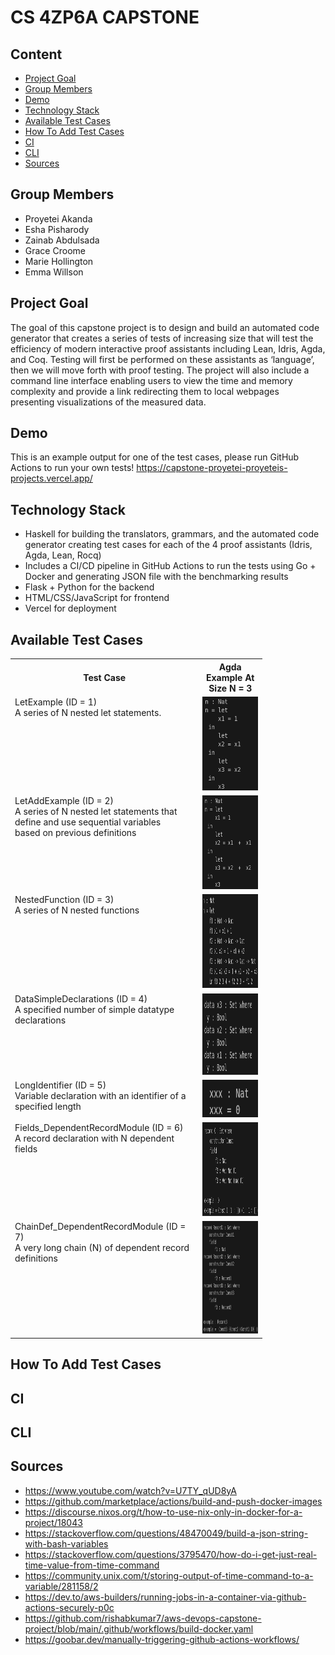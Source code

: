 # CS 4ZP6A CAPSTONE

## Content
- [Project Goal](#ssProjectGoal) 
- [Group Members](#ssGroupMembers) 
- [Demo](#ssDemo) 
- [Technology Stack](#ssTechnologyStack)
- [Available Test Cases](#ssAvailableCases)
- [How To Add Test Cases](#ssAddCases)
- [CI](#ssCI)
- [CLI](#ssCLI)
- [Sources](#ssSources)

## Group Members <a id='ssGroupMembers'></a>
- Proyetei Akanda
- Esha Pisharody
- Zainab Abdulsada
- Grace Croome
- Marie Hollington
- Emma Willson


## Project Goal <a id='ssPojectGoal'></a>
The goal of this capstone project is to design and build an automated code generator that creates a series of tests of increasing size that will test the efficiency of modern
interactive proof assistants including Lean, Idris, Agda, and Coq. Testing will first be performed on these assistants as ‘language’, then we will move forth with proof testing.
The project will also include a command line interface enabling users to view the time and memory complexity and provide a link redirecting them to local webpages presenting visualizations of the measured data.

## Demo <a id='ssDemo'></a>
This is an example output for one of the test cases, please run GitHub Actions to run your own tests!
https://capstone-proyetei-proyeteis-projects.vercel.app/

## Technology Stack <a id='ssTechnologyStack'></a>
- Haskell for building the translators, grammars, and the automated code generator creating test cases for each of the 4 proof assistants (Idris, Agda, Lean, Rocq)
- Includes a CI/CD pipeline in GitHub Actions to run the tests using Go + Docker and generating JSON file with the benchmarking results
- Flask + Python for the backend
- HTML/CSS/JavaScript for frontend
- Vercel for deployment

## Available Test Cases <a id='ssAvailableCases'></a>
<table style="width: 80%;">
    <tr>
        <th>Test Case</th>
        <th>Agda Example At Size N = 3</th>
    </tr>
    <tr>
        <td style="vertical-align: top;">LetExample (ID = 1)<br>A series of N nested let statements. </td>
        <td><img src="testcases/test1.png" width="120" height="150"></td>
    </tr>
    <tr>
        <td style="vertical-align: top;">LetAddExample (ID = 2)<br>A series of N nested let statements that define and use sequential variables <br> based on previous definitions</td>
        <td><img src="testcases/test2.png" width="120" height="150"></td>
    </tr>
    <tr>
        <td style="vertical-align: top;">NestedFunction (ID = 3)<br>A series of N nested functions</td>
        <td><img src="testcases/test3.png" width="190" height="150"></td>
    </tr>
    <tr>
        <td style="vertical-align: top;">DataSimpleDeclarations (ID = 4)<br>A specified number of simple datatype declarations</td>
        <td><img src="testcases/test4.png" width="160" height="130"></td>
    </tr>
    <tr>
        <td style="vertical-align: top;">LongIdentifier (ID = 5)<br>Variable declaration with an identifier of a specified length</td>
        <td><img src="testcases/test5.png" width="100" height="60"></td>
    </tr>
    <tr>
        <td style="vertical-align: top;">Fields_DependentRecordModule (ID = 6)<br>A record declaration with N dependent fields</td>
        <td><img src="testcases/test6.png" width="210" height="150"></td>
    </tr>
    <tr>
        <td style="vertical-align: top;">ChainDef_DependentRecordModule (ID = 7)<br>A very long chain (N) of dependent record definitions</td>
        <td><img src="testcases/test7.png" width="220" height="180"></td>
    </tr>
</table>


## How To Add Test Cases <a id='ssAddCases'></a>

## CI <a id='ssCI'></a>

## CLI <a id='ssCLI'></a>


## Sources <a id='ssSources'></a>
- https://www.youtube.com/watch?v=U7TY_qUD8yA
- https://github.com/marketplace/actions/build-and-push-docker-images
- https://discourse.nixos.org/t/how-to-use-nix-only-in-docker-for-a-project/18043
- https://stackoverflow.com/questions/48470049/build-a-json-string-with-bash-variables
- https://stackoverflow.com/questions/3795470/how-do-i-get-just-real-time-value-from-time-command
- https://community.unix.com/t/storing-output-of-time-command-to-a-variable/281158/2
- https://dev.to/aws-builders/running-jobs-in-a-container-via-github-actions-securely-p0c
- https://github.com/rishabkumar7/aws-devops-capstone-project/blob/main/.github/workflows/build-docker.yaml
- https://goobar.dev/manually-triggering-github-actions-workflows/

